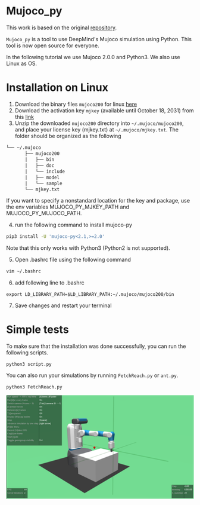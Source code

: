 # Mujoco_py
This work is based on the original [repository](https://github.com/openai/mujoco-py).

```Mujoco_py``` is a tool to use DeepMind's Mujoco simulation using Python. This tool is now open source for everyone.

In the following tutorial we use Mujoco 2.0.0 and Python3. We also use Linux as OS. 

# Installation on Linux

1. Download the binary files ```mujoco200``` for linux [here](https://www.roboti.us/download/mujoco200_linux.zip)
2. Download the activation key ```mjkey``` (available until October 18, 2031) from this [link](https://www.roboti.us/file/mjkey.txt)
3. Unzip the downloaded ```mujoco200``` directory into ```~/.mujoco/mujoco200```, and place your license key (mjkey.txt) at ```~/.mujoco/mjkey.txt```.
The folder should be organized as the following
```plain
└── ~/.mujoco
       ├── mujoco200
       |   ├── bin
       |   ├── doc
       |   └── include
       |   ├── model
       |   └── sample
       └── mjkey.txt
```

If you want to specify a nonstandard location for the key and package, use the env variables MUJOCO_PY_MJKEY_PATH and MUJOCO_PY_MUJOCO_PATH.

4. run the following command to install mujoco-py
```bash
pip3 install -U 'mujoco-py<2.1,>=2.0'
```
Note that this only works with Python3 (Python2 is not supported).

5. Open .bashrc file using the following command
```bash
vim ~/.bashrc
```
6. add following line to .bashrc
```plain
export LD_LIBRARY_PATH=$LD_LIBRARY_PATH:~/.mujoco/mujoco200/bin
```
7. Save changes and restart your terminal
# Simple tests
To make sure that the installation was done successfully, you can run the following scripts.
```bash
python3 script.py
```

You can also run your simulations by running ```FetchReach.py``` or ```ant.py```.
```bash
python3 FetchReach.py 
```

![Project Image](images/fetch.png)
